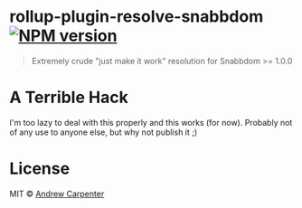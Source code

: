 # rollup-plugin-resolve-snabbdom [![NPM version](https://badge.fury.io/js/@doesdev/rollup-plugin-resolve-snabbdom.svg)](https://npmjs.org/package/@doesdev/rollup-plugin-resolve-snabbdom)

> Extremely crude "just make it work" resolution for Snabbdom >= 1.0.0

# A Terrible Hack
I'm too lazy to deal with this properly and this works (for now). Probably not
of any use to anyone else, but why not publish it ;)

# License

MIT © [Andrew Carpenter](https://github.com/doesdev)
